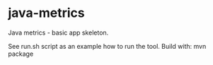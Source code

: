 java-metrics
============

Java metrics - basic app skeleton.

See run.sh script as an example how to run the tool.
Build with: mvn package

